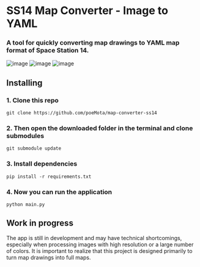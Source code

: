 # SS14 Map Converter - Image to YAML

### A tool for quickly converting map drawings to YAML map format of Space Station 14.
![image](https://github.com/user-attachments/assets/b36c6979-cca6-43ec-a3b2-d16a2a93b0b8)
![image](https://github.com/user-attachments/assets/3ab21bdc-2576-4d44-b849-0ab1cc36a7de)
![image](https://github.com/user-attachments/assets/6b0e3c3d-31ad-435d-ad0f-626a57629f70)

## Installing
### 1. Clone this repo
```git clone https://github.com/poeMota/map-converter-ss14```
### 2. Then open the downloaded folder in the terminal and clone submodules
```git submodule update```
### 3. Install dependencies
```pip install -r requirements.txt```
### 4. Now you can run the application
```python main.py```

## Work in progress
The app is still in development and may have technical shortcomings, especially when processing images with high resolution or a large number of colors. 
It is important to realize that this project is designed primarily to turn map drawings into full maps.
